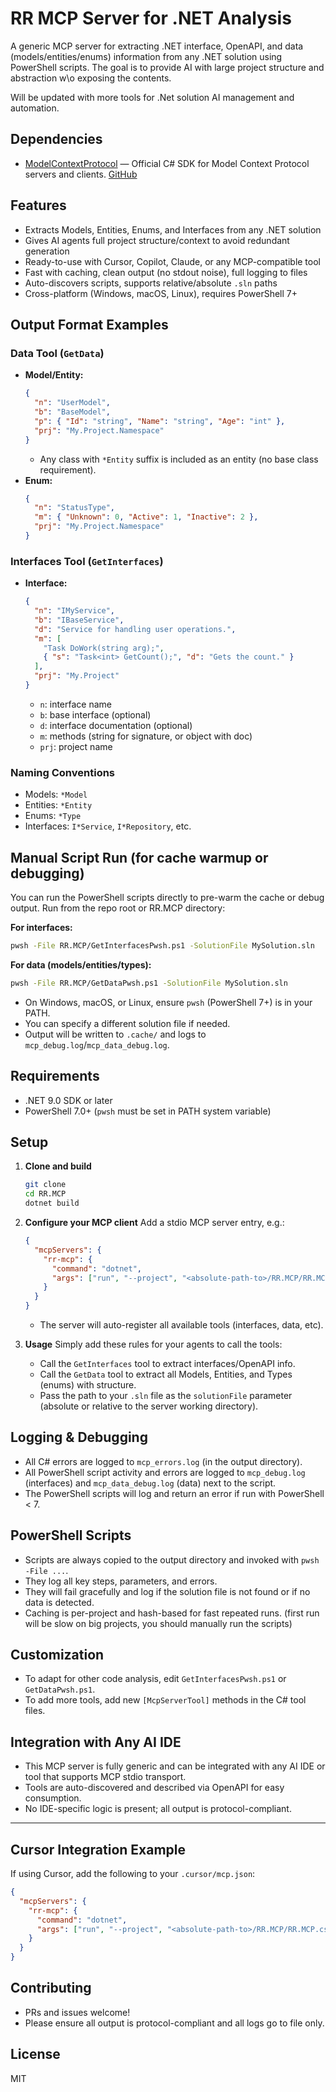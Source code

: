 # RR MCP Server for .NET Analysis

A generic MCP server for extracting .NET interface, OpenAPI, and data (models/entities/enums) information from any .NET solution using PowerShell scripts.
The goal is to provide AI with large project structure and abstraction w\o exposing the contents.

Will be updated with more tools for .Net solution AI management and automation.

## Dependencies
- [ModelContextProtocol](https://www.nuget.org/packages/ModelContextProtocol) — Official C# SDK for Model Context Protocol servers and clients. [GitHub](https://github.com/modelcontextprotocol/csharp-sdk)

## Features

- Extracts Models, Entities, Enums, and Interfaces from any .NET solution
- Gives AI agents full project structure/context to avoid redundant generation
- Ready-to-use with Cursor, Copilot, Claude, or any MCP-compatible tool
- Fast with caching, clean output (no stdout noise), full logging to files
- Auto-discovers scripts, supports relative/absolute `.sln` paths
- Cross-platform (Windows, macOS, Linux), requires PowerShell 7+

## Output Format Examples

### Data Tool (`GetData`)
- **Model/Entity:**
  ```json
  {
    "n": "UserModel",
    "b": "BaseModel",
    "p": { "Id": "string", "Name": "string", "Age": "int" },
    "prj": "My.Project.Namespace"
  }
  ```
  - Any class with `*Entity` suffix is included as an entity (no base class requirement).
- **Enum:**
  ```json
  {
    "n": "StatusType",
    "m": { "Unknown": 0, "Active": 1, "Inactive": 2 },
    "prj": "My.Project.Namespace"
  }
  ```

### Interfaces Tool (`GetInterfaces`)
- **Interface:**
  ```json
  {
    "n": "IMyService",
    "b": "IBaseService",
    "d": "Service for handling user operations.",
    "m": [
      "Task DoWork(string arg);",
      { "s": "Task<int> GetCount();", "d": "Gets the count." }
    ],
    "prj": "My.Project"
  }
  ```
  - `n`: interface name
  - `b`: base interface (optional)
  - `d`: interface documentation (optional)
  - `m`: methods (string for signature, or object with doc)
  - `prj`: project name

### Naming Conventions
- Models: `*Model`
- Entities: `*Entity`
- Enums: `*Type`
- Interfaces: `I*Service`, `I*Repository`, etc.

## Manual Script Run (for cache warmup or debugging)
You can run the PowerShell scripts directly to pre-warm the cache or debug output. Run from the repo root or RR.MCP directory:

**For interfaces:**
```sh
pwsh -File RR.MCP/GetInterfacesPwsh.ps1 -SolutionFile MySolution.sln
```

**For data (models/entities/types):**
```sh
pwsh -File RR.MCP/GetDataPwsh.ps1 -SolutionFile MySolution.sln
```

- On Windows, macOS, or Linux, ensure `pwsh` (PowerShell 7+) is in your PATH.
- You can specify a different solution file if needed.
- Output will be written to `.cache/` and logs to `mcp_debug.log`/`mcp_data_debug.log`.

## Requirements
- .NET 9.0 SDK or later
- PowerShell 7.0+ (`pwsh` must be set in PATH system variable)

## Setup

1. **Clone and build**
   ```sh
   git clone
   cd RR.MCP
   dotnet build
   ```

2. **Configure your MCP client**
   Add a stdio MCP server entry, e.g.:
   ```json
   {
     "mcpServers": {
       "rr-mcp": {
         "command": "dotnet",
         "args": ["run", "--project", "<absolute-path-to>/RR.MCP/RR.MCP.csproj"]
       }
     }
   }
   ```
   - The server will auto-register all available tools (interfaces, data, etc).

3. **Usage**
Simply add these rules for your agents to call the tools:
   - Call the `GetInterfaces` tool to extract interfaces/OpenAPI info.
   - Call the `GetData` tool to extract all Models, Entities, and Types (enums) with structure.
   - Pass the path to your `.sln` file as the `solutionFile` parameter (absolute or relative to the server working directory).

## Logging & Debugging
- All C# errors are logged to `mcp_errors.log` (in the output directory).
- All PowerShell script activity and errors are logged to `mcp_debug.log` (interfaces) and `mcp_data_debug.log` (data) next to the script.
- The PowerShell scripts will log and return an error if run with PowerShell < 7.

## PowerShell Scripts
- Scripts are always copied to the output directory and invoked with `pwsh -File ...`.
- They log all key steps, parameters, and errors.
- They will fail gracefully and log if the solution file is not found or if no data is detected.
- Caching is per-project and hash-based for fast repeated runs. (first run will be slow on big projects, you should manually run the scripts)

## Customization
- To adapt for other code analysis, edit `GetInterfacesPwsh.ps1` or `GetDataPwsh.ps1`.
- To add more tools, add new `[McpServerTool]` methods in the C# tool files.

## Integration with Any AI IDE
- This MCP server is fully generic and can be integrated with any AI IDE or tool that supports MCP stdio transport.
- Tools are auto-discovered and described via OpenAPI for easy consumption.
- No IDE-specific logic is present; all output is protocol-compliant.

---

## Cursor Integration Example
If using Cursor, add the following to your `.cursor/mcp.json`:
```json
{
  "mcpServers": {
    "rr-mcp": {
      "command": "dotnet",
      "args": ["run", "--project", "<absolute-path-to>/RR.MCP/RR.MCP.csproj"]
    }
  }
}
```

## Contributing
- PRs and issues welcome!
- Please ensure all output is protocol-compliant and all logs go to file only.

## License
MIT 

